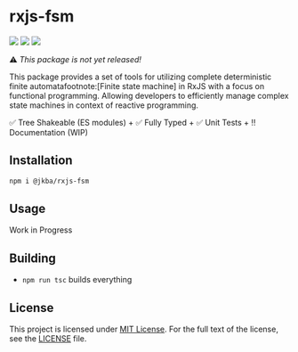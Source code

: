 # rxjs-fsm

![](https://github.com/jmeinlschmidt/rxjs-fsm/actions/workflows/node.js.yml/badge.svg)
![](https://img.shields.io/badge/PRs-welcome-brightgreen.svg?style=flat-square)
![](https://img.shields.io/badge/%20%20%F0%9F%93%A6%F0%9F%9A%80-semantic--release-e5079.svg?style=flat-square)


⚠️ *This package is not yet released!*

This package provides a set of tools for utilizing complete deterministic finite automatafootnote:[Finite state machine] in RxJS with a focus on functional programming.
Allowing developers to efficiently manage complex state machines in context of reactive programming.

✅ Tree Shakeable (ES modules) +
✅ Fully Typed +
✅ Unit Tests +
‼️ Documentation (WIP)


## Installation

```sh
npm i @jkba/rxjs-fsm
```


## Usage

Work in Progress


## Building

* `npm run tsc` builds everything


## License

This project is licensed under [MIT License](http://opensource.org/licenses/MIT/).
For the full text of the license, see the [LICENSE](LICENSE) file.
